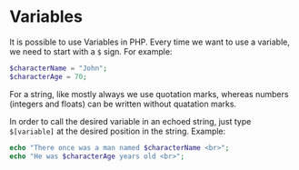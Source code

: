 # Variables #

It is possible to use Variables in PHP. Every time we want to use a variable, we need to start with a `$` sign. For example:

```php
$characterName = "John";
$characterAge = 70;
```

For a string, like mostly always we use quotation marks, whereas numbers (integers and floats) can be written without quatation marks.

In order to call the desired variable in an echoed string, just type `$[variable]` at the desired position in the string. Example:

```php
echo "There once was a man named $characterName <br>";
echo "He was $characterAge years old <br>";
```